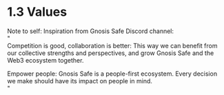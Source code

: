 # 1.3 Values

Note to self: Inspiration from Gnosis Safe Discord channel:\
"\
Competition is good, collaboration is better: This way we can benefit from our collective strengths and perspectives, and grow Gnosis Safe and the Web3 ecosystem together.

Empower people: Gnosis Safe is a people-first ecosystem. Every decision we make should have its impact on people in mind.\
"
